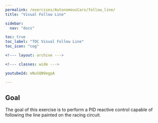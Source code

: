```yaml
---
permalink: /exercises/AutonomousCars/follow_line/
title: "Visual Follow Line"

sidebar:
  nav: "docs"

toc: true
toc_label: "TOC Visual Follow Line"
toc_icon: "cog"

<!--- layout: archive --->

<!--- classes: wide --->

youtubeId: eNuSQN9egpA

---
```


## Goal

The goal of this exercise is to perform a PID reactive control capable of following the line painted on the racing circuit.
